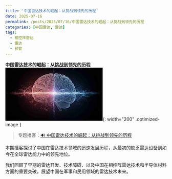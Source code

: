 ```yaml
---
title: '中国雷达技术的崛起：从挑战到领先的历程'
date: 2025-07-16
permalink: /posts/2025/07/16/中国雷达技术的崛起：从挑战到领先的历程
categories: [中国雷达, 雷达]
tags:
  - 相控阵雷达
  - 雷达
  - 预警
---
```


**中国雷达技术的崛起：从挑战到领先的历程**  
![生产力贴士](/images/posts/人工智能.jpg){: width="200" .optimized-image }


> 专题播客：[🔊 中国雷达技术的崛起：从挑战到领先的历程](https://monica.im/ai-podcast/share?id=acdc3d94-add5-432c-8466-23b118a39983)

本期播客探讨了中国在雷达技术领域的迅速发展历程，从最初的缺乏雷达设备到如今在全球雷达能力中的领先地位。

我们回顾了早期的雷达开发、技术障碍、以及中国在相控阵雷达技术和半导体材料方面的重要突破，展望中国在军事和民用领域的雷达技术未来。